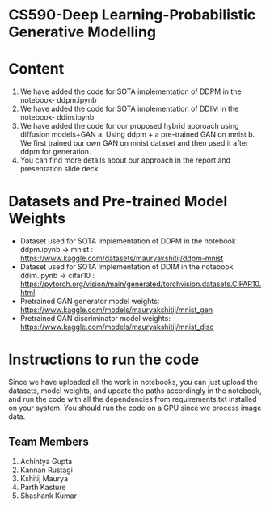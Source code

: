 # CS590-Deep Learning-Probabilistic Generative Modelling
 
# Content
1. We have added the code for SOTA implementation of DDPM in the notebook- ddpm.ipynb
2. We have added the code for SOTA implementation of DDIM in the notebook- ddim.ipynb
3. We have added the code for our proposed hybrid approach using diffusion models+GAN
   a. Using ddpm + a pre-trained GAN on mnist
   b. We first trained our own GAN on mnist dataset and then used it after ddpm for generation.
4. You can find more details about our approach in the report and presentation slide deck.


# Datasets and Pre-trained Model Weights
- Dataset used for SOTA Implementation of DDPM in the notebook ddpm.ipynb -> mnist : https://www.kaggle.com/datasets/mauryakshitij/ddpm-mnist
- Dataset used for SOTA Implementation of DDIM in the notebook ddim.ipynb -> cifar10 : https://pytorch.org/vision/main/generated/torchvision.datasets.CIFAR10.html
- Pretrained GAN generator model weights: https://www.kaggle.com/models/mauryakshitij/mnist_gen
- Pretrained GAN discriminator model weights: https://www.kaggle.com/models/mauryakshitij/mnist_disc

# Instructions to run the code
Since we have uploaded all the work in notebooks, you can just upload the datasets, model weights, and update the paths accordingly in the notebook, and run the code with all the dependencies from requirements.txt installed on your system. You should run the code on a GPU since we process image data.
 
## Team Members
1. Achintya Gupta
2. Kannan Rustagi
3. Kshitij Maurya
4. Parth Kasture
5. Shashank Kumar

